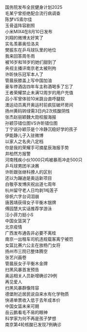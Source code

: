 国务院发布全民健身计划2025  
毛某宁曾拒绝配合流行病调查  
陈梦VS索尔佳  
玉骨遥阵容剧照  
小米MIX4在8月10日发布  
刘翔的微博太好笑了  
实名羡慕奥恰洛夫  
樊振东在乒乓球队里的地位  
我来回答周冬雨  
被16岁和18岁的她们甜到了  
央视主播评南京老太被刑拘  
许昕快乐冠军本人了  
管晨辰膝盖上写中国加油  
豪车停酒店四年车主称酒喝多了忘了  
王者荣耀禁止未满12周岁的用户充值  
吕小军曾体验10米跳台直呼腿软  
澳运动员离开奥运村前疯狂破坏房间  
扬州黄码转绿需3日内2次核酸阴性  
张杰赵丽颖魏大勋校服海报  
孙颖莎错位图VS许昕错位图  
丁宁说孙颖莎是个冷静沉稳好学的孩子  
伊能静儿子入驻微博  
以家人之名央八定档  
你是我的荣耀手可摘星辰海报手势  
井柏然方报警  
河南残疾小伙1000只鸡被暴雨冲走500只  
乒乓球男团半决赛  
许昕跟张继科撩人的区别  
还以为蹦迪是奥运新项目  
白敬亭发博庆祝出道七周年  
杭州留守老人日均剥1吨莲子  
徐帆六字台词泪崩  
唐茜靖获得女子平衡木银牌  
傅园慧大实话推荐学游泳  
汪小菲力挺小S  
中国女篮哭了  
北京疫情  
广西发布通告非必要不离桂  
南京一出租车司机违规载客离宁被罚  
女篮比赛六公主在放杨门女将  
扬州市三院已整体腾空  
张艺兴画卷  
管晨辰女子平衡木金牌  
扫黑风暴首发预告  
奥运相关人员新增确诊29例  
再见爱人  
扫黑风暴群像阵容  
德堡附近居民说自来水有化学物质  
快递单票收入低于去年成本价  
中国女篮未来可期  
岳云鹏看毛不易的眼神  
科学家为何不再是孩子梦想  
南京第4轮核酸已发现7例确诊  
